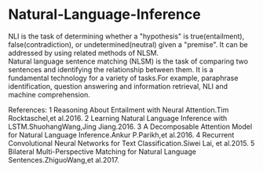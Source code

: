 # Natural-Language-Inference
NLI is the task of determining whether a "hypothesis" is true(entailment), false(contradiction), or undetermined(neutral) given a "premise". It can be addressed by using related methods of NLSM.  
Natural language sentence matching (NLSM) is the task of comparing two sentences and identifying the relationship between them. It is a fundamental technology for a variety of tasks.For example, paraphrase identification, question answering and information retrieval, NLI and machine comprehension.  

References:
1 Reasoning About Entailment with Neural Attention.Tim Rocktaschel,et al.2016.
2 Learning Natural Language Inference with LSTM.ShuohangWang,Jing Jiang.2016.
3 A Decomposable Attention Model for Natural Language Inference.Ankur P.Parikh,et al.2016.
4 Recurrent Convolutional Neural Networks for Text Classification.Siwei Lai, et al.2015.
5 Bilateral Multi-Perspective Matching for Natural Language Sentences.ZhiguoWang,et al.2017.
